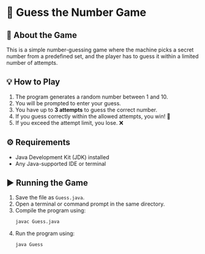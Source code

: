 # 🎯 Guess the Number Game

## 📌 About the Game
This is a simple number-guessing game where the machine picks a secret number from a predefined set, and the player has to guess it within a limited number of attempts.

## 💡 How to Play
1. The program generates a random number between 1 and 10.
2. You will be prompted to enter your guess.
3. You have up to **3 attempts** to guess the correct number.
4. If you guess correctly within the allowed attempts, you win! 🎉
5. If you exceed the attempt limit, you lose. ❌

## ⚙️ Requirements
- Java Development Kit (JDK) installed
- Any Java-supported IDE or terminal

## ▶️ Running the Game
1. Save the file as `Guess.java`.
2. Open a terminal or command prompt in the same directory.
3. Compile the program using:
   ```sh
   javac Guess.java
   ```
4. Run the program using:
   ```sh
   java Guess
   ```

